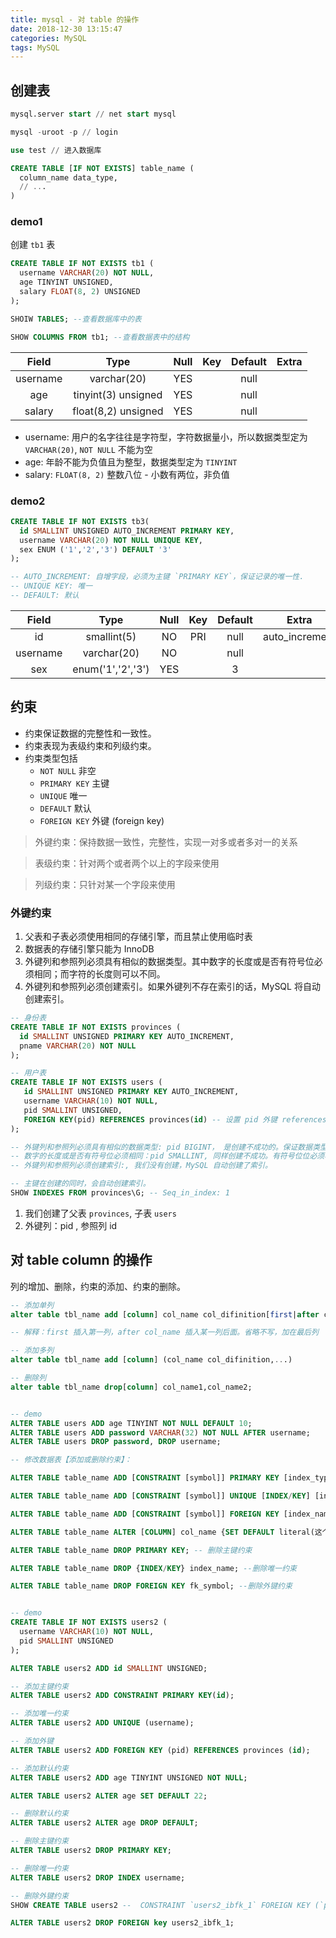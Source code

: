 ```yaml
---
title: mysql - 对 table 的操作
date: 2018-12-30 13:15:47
categories: MySQL
tags: MySQL
---
```


## 创建表

```sql
mysql.server start // net start mysql

mysql -uroot -p // login

use test // 进入数据库

CREATE TABLE [IF NOT EXISTS] table_name (
  column_name data_type,
  // ...
)
```

### demo1 

创建 `tb1` 表

```sql
CREATE TABLE IF NOT EXISTS tb1 (
  username VARCHAR(20) NOT NULL,
  age TINYINT UNSIGNED,
  salary FLOAT(8, 2) UNSIGNED
);

SHOIW TABLES; --查看数据库中的表

SHOW COLUMNS FROM tb1; --查看数据表中的结构
```

| Field | Type  | Null | Key | Default | Extra |
| :---: | :---: |:--: | :-: | :-----: | :---: |
| username |     varchar(20)     | YES  |     |  null   |       |
|   age    | tinyint(3) unsigned | YES  |     |  null   |       |
|  salary  | float(8,2) unsigned | YES  |     |  null   |       |

- username: 用户的名字往往是字符型，字符数据量小，所以数据类型定为 `VARCHAR(20)`, `NOT NULL` 不能为空
- age: 年龄不能为负值且为整型，数据类型定为 `TINYINT`
- salary: `FLOAT(8, 2)` 整数八位 - 小数有两位，非负值

### demo2

```sql
CREATE TABLE IF NOT EXISTS tb3(
  id SMALLINT UNSIGNED AUTO_INCREMENT PRIMARY KEY,
  username VARCHAR(20) NOT NULL UNIQUE KEY,
  sex ENUM ('1','2','3') DEFAULT '3'
);

-- AUTO_INCREMENT: 自增字段，必须为主键 `PRIMARY KEY`，保证记录的唯一性.
-- UNIQUE KEY: 唯一
-- DEFAULT: 默认
```


| Field | Type  | Null | Key | Default | Extra |
| :---: | :---: |:--: | :-: | :-----: | :------------: |
|    id    |    smallint(5)    |  NO  | PRI |  null   | auto_increment |
| username |    varchar(20)    |  NO  |     |  null   |                |
|   sex    | enum('1','2','3') | YES  |     |    3    |                |


## 约束

- 约束保证数据的完整性和一致性。
- 约束表现为表级约束和列级约束。
- 约束类型包括
  - `NOT NULL` 非空
  - `PRIMARY KEY` 主键
  - `UNIQUE` 唯一
  - `DEFAULT` 默认
  - `FOREIGN KEY` 外键 (foreign key)

> 外键约束：保持数据一致性，完整性，实现一对多或者多对一的关系

> 表级约束：针对两个或者两个以上的字段来使用

> 列级约束：只针对某一个字段来使用

### 外键约束

1.  父表和子表必须使用相同的存储引擎，而且禁止使用临时表
2.  数据表的存储引擎只能为 InnoDB
3.  外键列和参照列必须具有相似的数据类型。其中数字的长度或是否有符号位必须相同；而字符的长度则可以不同。
4.  外键列和参照列必须创建索引。如果外键列不存在索引的话，MySQL 将自动创建索引。

```sql
-- 身份表
CREATE TABLE IF NOT EXISTS provinces (
  id SMALLINT UNSIGNED PRIMARY KEY AUTO_INCREMENT,
  pname VARCHAR(20) NOT NULL
);

-- 用户表
CREATE TABLE IF NOT EXISTS users (
   id SMALLINT UNSIGNED PRIMARY KEY AUTO_INCREMENT,
   username VARCHAR(10) NOT NULL,
   pid SMALLINT UNSIGNED,
   FOREIGN KEY(pid) REFERENCES provinces(id) -- 设置 pid 外键 references provinces 表的 id
);

-- 外键列和参照列必须具有相似的数据类型: pid BIGINT， 是创建不成功的。保证数据类型相同是第一步
-- 数字的长度或是否有符号位必须相同：pid SMALLINT, 同样创建不成功。有符号位位必须相同。pid SMALLINT UNSIGNED 就满足条件了
-- 外键列和参照列必须创建索引:, 我们没有创建，MySQL 自动创建了索引。

-- 主键在创建的同时，会自动创建索引。
SHOW INDEXES FROM provinces\G; -- Seq_in_index: 1
```

1. 我们创建了父表 `provinces`, 子表 `users`
2. 外键列：pid , 参照列 id


## 对 table column 的操作

列的增加、删除，约束的添加、约束的删除。

```sql
-- 添加单列
alter table tbl_name add [column] col_name col_difinition[first|after col_name]

-- 解释：first 插入第一列，after col_name 插入某一列后面。省略不写，加在最后列

-- 添加多列
alter table tbl_name add [column] (col_name col_difinition,...)

-- 删除列
alter table tbl_name drop[column] col_name1,col_name2;


-- demo
ALTER TABLE users ADD age TINYINT NOT NULL DEFAULT 10;
ALTER TABLE users ADD password VARCHAR(32) NOT NULL AFTER username;
ALTER TABLE users DROP password, DROP username;
```

```sql
-- 修改数据表【添加或删除约束】：

ALTER TABLE table_name ADD [CONSTRAINT [symbol]] PRIMARY KEY [index_type](index_col_name,...) -- 这是添加主键约束(只能有一个)

ALTER TABLE table_name ADD [CONSTRAINT [symbol]] UNIQUE [INDEX/KEY] [index_name] [index_type] (index_col_name,...); --这是添加唯一约束(可以有多个)

ALTER TABLE table_name ADD [CONSTRAINT [symbol]] FOREIGN KEY [index_name] (index_col_name,...) reference_definition; --这是添加外键约束(可以有多个)

ALTER TABLE table_name ALTER [COLUMN] col_name {SET DEFAULT literal(这个literal的意思是加上的default)/DROP DEFAULT} --添加或删除默认约束

ALTER TABLE table_name DROP PRIMARY KEY; -- 删除主键约束

ALTER TABLE table_name DROP {INDEX/KEY} index_name; --删除唯一约束

ALTER TABLE table_name DROP FOREIGN KEY fk_symbol; --删除外键约束


-- demo
CREATE TABLE IF NOT EXISTS users2 (
  username VARCHAR(10) NOT NULL,
  pid SMALLINT UNSIGNED
);

ALTER TABLE users2 ADD id SMALLINT UNSIGNED;

-- 添加主键约束
ALTER TABLE users2 ADD CONSTRAINT PRIMARY KEY(id);

-- 添加唯一约束
ALTER TABLE users2 ADD UNIQUE (username);

-- 添加外键
ALTER TABLE users2 ADD FOREIGN KEY (pid) REFERENCES provinces (id);

-- 添加默认约束
ALTER TABLE users2 ADD age TINYINT UNSIGNED NOT NULL;

ALTER TABLE users2 ALTER age SET DEFAULT 22;

-- 删除默认约束
ALTER TABLE users2 ALTER age DROP DEFAULT;

-- 删除主键约束
ALTER TABLE users2 DROP PRIMARY KEY;

-- 删除唯一约束
ALTER TABLE users2 DROP INDEX username;

-- 删除外键约束
SHOW CREATE TABLE users2 --  CONSTRAINT `users2_ibfk_1` FOREIGN KEY (`pid`) REFERENCES `provinces` (`id`)

ALTER TABLE users2 DROP FOREIGN key users2_ibfk_1;
```